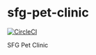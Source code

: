 # sfg-pet-clinic
[![CircleCI](https://circleci.com/gh/ViniciusSantana/sfg-pet-clinic.svg?style=svg)](https://circleci.com/gh/ViniciusSantana/sfg-pet-clinic)

SFG Pet Clinic
